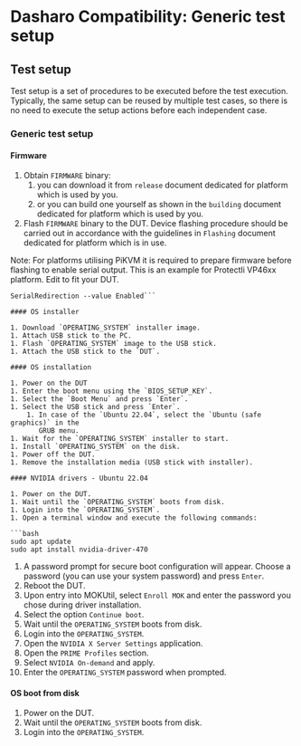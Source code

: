# Dasharo Compatibility: Generic test setup

## Test setup

Test setup is a set of procedures to be executed before the test execution.
Typically, the same setup can be reused by multiple test cases, so there is no
need to execute the setup actions before each independent case.

### Generic test setup

#### Firmware

1. Obtain `FIRMWARE` binary:
    1. you can download it from `release` document dedicated for platform which
        is used by you.
    1. or you can build one yourself as shown in the `building` document
        dedicated for platform which is used by you.
1. Flash `FIRMWARE` binary to the DUT. Device flashing procedure should be
    carried out in accordance with the guidelines in `Flashing` document
    dedicated for platform which is in use.

Note: For platforms utilising PiKVM it is required to prepare firmware before
flashing to enable serial output. This is an example for Protectli VP46xx
platform. Edit to fit your DUT.

```./dcu variable ./test/data/protectli_vault_cml_v1.2.0-rc1_vp46xx.rom --set
SerialRedirection --value Enabled```

#### OS installer

1. Download `OPERATING_SYSTEM` installer image.
1. Attach USB stick to the PC.
1. Flash `OPERATING_SYSTEM` image to the USB stick.
1. Attach the USB stick to the `DUT`.

#### OS installation

1. Power on the DUT
1. Enter the boot menu using the `BIOS_SETUP_KEY`.
1. Select the `Boot Menu` and press `Enter`.
1. Select the USB stick and press `Enter`.
    1. In case of the `Ubuntu 22.04`, select the `Ubuntu (safe graphics)` in the
       GRUB menu.
1. Wait for the `OPERATING_SYSTEM` installer to start.
1. Install `OPERATING_SYSTEM` on the disk.
1. Power off the DUT.
1. Remove the installation media (USB stick with installer).

#### NVIDIA drivers - Ubuntu 22.04

1. Power on the DUT.
1. Wait until the `OPERATING_SYSTEM` boots from disk.
1. Login into the `OPERATING_SYSTEM`.
1. Open a terminal window and execute the following commands:

```bash
sudo apt update
sudo apt install nvidia-driver-470
```

1. A password prompt for secure boot configuration will appear. Choose a
   password (you can use your system password) and press `Enter`.
1. Reboot the DUT.
1. Upon entry into MOKUtil, select `Enroll MOK` and enter the password you
   chose during driver installation.
1. Select the option `Continue boot`.
1. Wait until the `OPERATING_SYSTEM` boots from disk.
1. Login into the `OPERATING_SYSTEM`.
1. Open the `NVIDIA X Server Settings` application.
1. Open the `PRIME Profiles` section.
1. Select `NVIDIA On-demand` and apply.
1. Enter the `OPERATING_SYSTEM` password when prompted.

#### OS boot from disk

1. Power on the DUT.
1. Wait until the `OPERATING_SYSTEM` boots from disk.
1. Login into the `OPERATING_SYSTEM`.

